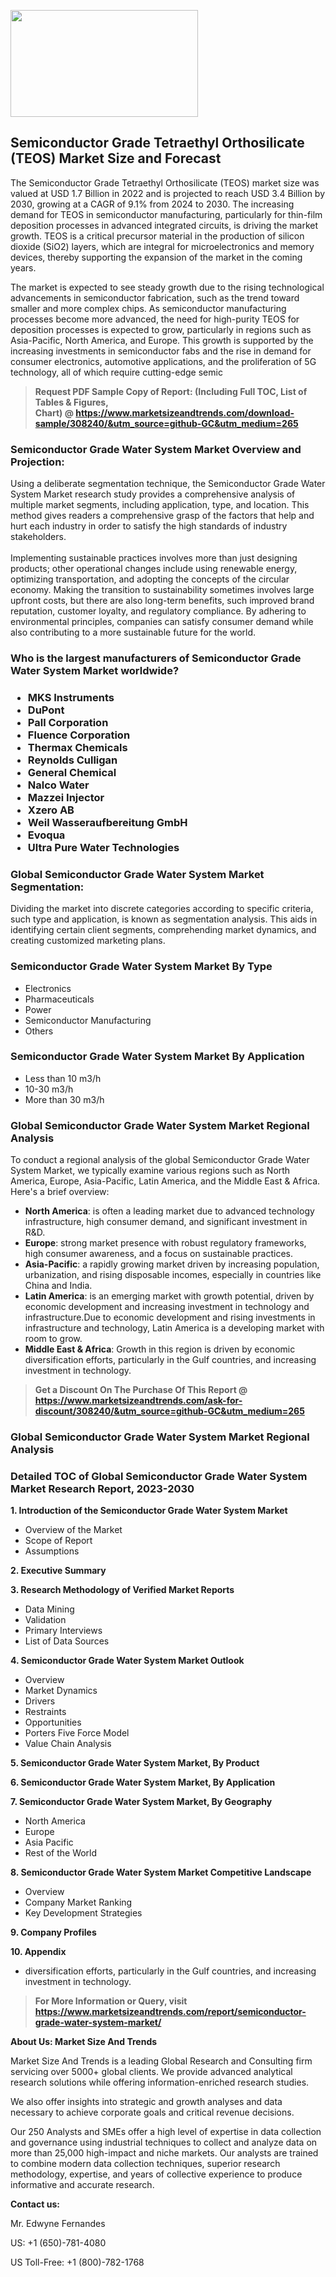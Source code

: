 <p><img class="alignnone size-medium wp-image-20088" src="https://ffe5etoiles.com/wp-content/uploads/2024/12/MST1-300x171.png" alt="" width="300" height="171" /></p><h2>Semiconductor Grade Tetraethyl Orthosilicate (TEOS) Market Size and Forecast</h2><p>The Semiconductor Grade Tetraethyl Orthosilicate (TEOS) market size was valued at USD 1.7 Billion in 2022 and is projected to reach USD 3.4 Billion by 2030, growing at a CAGR of 9.1% from 2024 to 2030. The increasing demand for TEOS in semiconductor manufacturing, particularly for thin-film deposition processes in advanced integrated circuits, is driving the market growth. TEOS is a critical precursor material in the production of silicon dioxide (SiO2) layers, which are integral for microelectronics and memory devices, thereby supporting the expansion of the market in the coming years.</p><p>The market is expected to see steady growth due to the rising technological advancements in semiconductor fabrication, such as the trend toward smaller and more complex chips. As semiconductor manufacturing processes become more advanced, the need for high-purity TEOS for deposition processes is expected to grow, particularly in regions such as Asia-Pacific, North America, and Europe. This growth is supported by the increasing investments in semiconductor fabs and the rise in demand for consumer electronics, automotive applications, and the proliferation of 5G technology, all of which require cutting-edge semic</p><blockquote id="" class=""><strong>Request PDF Sample Copy of Report: (Including Full TOC, List of Tables &amp; Figures, Chart)&nbsp;@&nbsp;<strong><a href="https://www.marketsizeandtrends.com/download-sample/308240/&utm_source=github-GC&utm_medium=265" target="_blank">https://www.marketsizeandtrends.com/download-sample/308240/&utm_source=github-GC&utm_medium=265</a></strong></strong></blockquote><h3 id="" class="">Semiconductor Grade Water System Market&nbsp;Overview and Projection:</h3><p id="" class="">Using a deliberate segmentation technique, the Semiconductor Grade Water System Market research study provides a comprehensive analysis of multiple market segments, including application, type, and location. This method gives readers a comprehensive grasp of the factors that help and hurt each industry in order to satisfy the high standards of industry stakeholders. <br /> <br />Implementing sustainable practices involves more than just designing products; other operational changes include using renewable energy, optimizing transportation, and adopting the concepts of the circular economy. Making the transition to sustainability sometimes involves large upfront costs, but there are also long-term benefits, such improved brand reputation, customer loyalty, and regulatory compliance. By adhering to environmental principles, companies can satisfy consumer demand while also contributing to a more sustainable future for the world.</p><h3 id="" class="">Who is the largest manufacturers of&nbsp;Semiconductor Grade Water System Market worldwide?</h3><h3 class=""><p><ul><li>MKS Instruments </li><li> DuPont </li><li> Pall Corporation </li><li> Fluence Corporation </li><li> Thermax Chemicals </li><li> Reynolds Culligan </li><li> General Chemical </li><li> Nalco Water </li><li> Mazzei Injector </li><li> Xzero AB </li><li> Weil Wasseraufbereitung GmbH </li><li> Evoqua </li><li> Ultra Pure Water Technologies</li></ul></p></h3><h3 id="" class="">Global&nbsp;Semiconductor Grade Water System Market Segmentation:</h3><p id="" class="">Dividing the market into discrete categories according to specific criteria, such type and application, is known as segmentation analysis. This aids in identifying certain client segments, comprehending market dynamics, and creating customized marketing plans.</p><h3 id="" class="">Semiconductor Grade Water System Market&nbsp;By Type</h3><p><p><ul><li>Electronics</li><li> Pharmaceuticals</li><li> Power</li><li> Semiconductor Manufacturing</li><li> Others</p></li></ul></p></p><h3 id="" class="">Semiconductor Grade Water System Market&nbsp;By Application</h3><p class=""><p><ul><li>Less than 10 m3/h</li><li> 10-30 m3/h</li><li> More than 30 m3/h</li></ul></p></p><h3 id="" class="">Global Semiconductor Grade Water System Market Regional Analysis</h3><p id="" class="">To conduct a regional analysis of the global Semiconductor Grade Water System Market, we typically examine various regions such as North America, Europe, Asia-Pacific, Latin America, and the Middle East &amp; Africa. Here's a brief overview:</p><ul><li><strong>North America</strong>: is often a leading market due to advanced technology infrastructure, high consumer demand, and significant investment in R&amp;D.</li><li><strong>Europe</strong>: strong market presence with robust regulatory frameworks, high consumer awareness, and a focus on sustainable practices.</li><li><strong>Asia-Pacific</strong>: a rapidly growing market driven by increasing population, urbanization, and rising disposable incomes, especially in countries like China and India.</li><li><strong>Latin America</strong>: is an emerging market with growth potential, driven by economic development and increasing investment in technology and infrastructure.Due to economic development and rising investments in infrastructure and technology, Latin America is a developing market with room to grow.</li><li><strong>Middle East &amp; Africa</strong>: Growth in this region is driven by economic diversification efforts, particularly in the Gulf countries, and increasing investment in technology.</li></ul><blockquote id="" class=""><strong>Get a Discount On The Purchase Of This Report @ <strong><a href="https://www.marketsizeandtrends.com/ask-for-discount/308240/&utm_source=github-GC&utm_medium=265" target="_blank">https://www.marketsizeandtrends.com/ask-for-discount/308240/&utm_source=github-GC&utm_medium=265</a></strong></strong></blockquote><h3 id="" class="">Global Semiconductor Grade Water System Market Regional Analysis</h3><h3 id="" class="">Detailed TOC of Global Semiconductor Grade Water System Market Research Report, 2023-2030</h3><p id="" class=""><strong>1. Introduction of the Semiconductor Grade Water System Market</strong></p><ul><li>Overview of the Market</li><li>Scope of Report</li><li>Assumptions</li></ul><p id="" class=""><strong>2. Executive Summary</strong></p><p id="" class=""><strong>3. Research Methodology of Verified Market Reports</strong></p><ul><li>Data Mining</li><li>Validation</li><li>Primary Interviews</li><li>List of Data Sources</li></ul><p id="" class=""><strong>4. Semiconductor Grade Water System Market Outlook</strong></p><ul><li>Overview</li><li>Market Dynamics</li><li>Drivers</li><li>Restraints</li><li>Opportunities</li><li>Porters Five Force Model</li><li>Value Chain Analysis</li></ul><p id="" class=""><strong>5. Semiconductor Grade Water System Market, By Product</strong></p><p id="" class=""><strong>6. Semiconductor Grade Water System Market, By Application</strong></p><p id="" class=""><strong>7. Semiconductor Grade Water System Market, By Geography</strong></p><ul><li>North America</li><li>Europe</li><li>Asia Pacific</li><li>Rest of the World</li></ul><p id="" class=""><strong>8. Semiconductor Grade Water System Market Competitive Landscape</strong></p><ul><li>Overview</li><li>Company Market Ranking</li><li>Key Development Strategies</li></ul><p id="" class=""><strong>9. Company Profiles</strong></p><p id="" class=""><strong>10. Appendix</strong></p><ul><li>diversification efforts, particularly in the Gulf countries, and increasing investment in technology.</li></ul><blockquote id="" class=""><strong>For More Information or Query, visit <strong><strong><a href="https://www.marketsizeandtrends.com/report/semiconductor-grade-water-system-market/" target="_blank">https://www.marketsizeandtrends.com/report/semiconductor-grade-water-system-market/</a></strong></strong></strong></blockquote><p id="" class=""><strong>About Us: Market Size And Trends</strong></p><p id="" class="">Market Size And Trends is a leading Global Research and Consulting firm servicing over 5000+ global clients. We provide advanced analytical research solutions while offering information-enriched research studies.</p><p id="" class="">We also offer insights into strategic and growth analyses and data necessary to achieve corporate goals and critical revenue decisions.</p><p id="" class="">Our 250 Analysts and SMEs offer a high level of expertise in data collection and governance using industrial techniques to collect and analyze data on more than 25,000 high-impact and niche markets. Our analysts are trained to combine modern data collection techniques, superior research methodology, expertise, and years of collective experience to produce informative and accurate research.</p><p id="" class=""><strong>Contact us:</strong></p><p id="" class="">Mr. Edwyne Fernandes</p><p id="" class="">US: +1 (650)-781-4080</p><p id="" class="">US Toll-Free: +1 (800)-782-1768</p>
